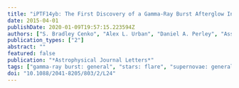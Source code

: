 ```yaml
---
title: "iPTF14yb: The First Discovery of a Gamma-Ray Burst Afterglow Independent of a High-energy Trigger"
date: 2015-04-01
publishDate: 2020-01-09T19:57:15.223594Z
authors: ["S. Bradley Cenko", "Alex L. Urban", "Daniel A. Perley", "Assaf Horesh", "Alessandra Corsi", "Derek B. Fox", "Yi Cao", "Mansi M. Kasliwal", "Amy Lien", "Iair Arcavi", "Joshua S. Bloom", "Nat R. Butler", "Antonino Cucchiara", "José A. de Diego", "Alexei V. Filippenko", "Avishay Gal-Yam", "Neil Gehrels", "Leonid Georgiev", "J. Jesús González", "John F. Graham", "Jochen Greiner", "D. Alexander Kann", "Christopher R. Klein", "Fabian Knust", "S. R. Kulkarni", "Alexander Kutyrev", "Russ Laher", "William H. Lee", "Peter E. Nugent", "J. Xavier Prochaska", "Enrico Ramirez-Ruiz", "Michael G. Richer", "Adam Rubin", "Yuji Urata", "Karla Varela", "Alan M. Watson", "Przemek R. Wozniak"]
publication_types: ["2"]
abstract: ""
featured: false
publication: "*Astrophysical Journal Letters*"
tags: ["gamma-ray burst: general", "stars: flare", "supernovae: general", "Astrophysics - High Energy Astrophysical Phenomena"]
doi: "10.1088/2041-8205/803/2/L24"
---
```


